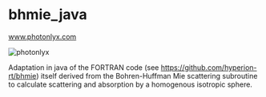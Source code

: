 # bhmie_java

www.photonlyx.com

![photonlyx](http://www.photonlyx.com/images/logo.ico)

Adaptation in java of the FORTRAN code (see https://github.com/hyperion-rt/bhmie) itself derived 
from the Bohren-Huffman Mie scattering subroutine to calculate 
scattering and absorption by a homogenous isotropic sphere.
